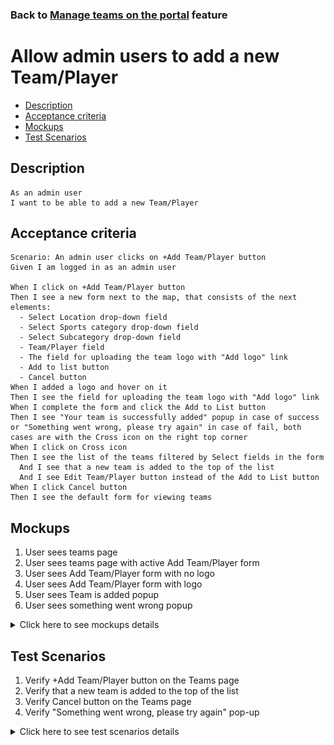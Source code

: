 ### Back to [Manage teams on the portal](/../../) feature

# Allow admin users to add a new Team/Player

- [Description](#description)
- [Acceptance criteria](#acceptance-criteria)
- [Mockups](#mockups)
- [Test Scenarios](#test-scenarios)

## Description

    As an admin user
    I want to be able to add a new Team/Player

## Acceptance criteria

    Scenario: An admin user clicks on +Add Team/Player button
    Given I am logged in as an admin user

    When I click on +Add Team/Player button
    Then I see a new form next to the map, that consists of the next elements:
      - Select Location drop-down field
      - Select Sports category drop-down field
      - Select Subcategory drop-down field
      - Team/Player field
      - The field for uploading the team logo with "Add logo" link
      - Add to list button
      - Cancel button
    When I added a logo and hover on it
    Then I see the field for uploading the team logo with "Add logo" link
    When I complete the form and click the Add to List button
    Then I see "Your team is successfully added" popup in case of success or "Something went wrong, please try again" in case of fail, both cases are with the Cross icon on the right top corner
    When I click on Cross icon
    Then I see the list of the teams filtered by Select fields in the form
      And I see that a new team is added to the top of the list
      And I see Edit Team/Player button instead of the Add to List button
    When I click Cancel button
    Then I see the default form for viewing teams

## Mockups

1. User sees teams page
2. User sees teams page with active Add Team/Player form
3. User sees Add Team/Player form with no logo
4. User sees Add Team/Player form with logo
5. User sees Team is added popup
6. User sees something went wrong popup

<details>
  <summary>Click here to see mockups details</summary>

**1. User sees teams page:**

![Teams page Screen](/products/sport_news_portal/web_application_features/manage_the_teams/images/teams_page.png)

**2. User sees teams page with active Add Team/Player form:**

![Add Team/Player Active form Screen](/products/sport_news_portal/web_application_features/manage_the_teams/images/teams_page_with_active_save_cancel.png)

**3. User sees Add Team/Player form with no logo:**

![Add Team/Player form with no logo Screen](/products/sport_news_portal/web_application_features/manage_the_teams/images/add_team_player_no_logo.png)

**4. User sees Add Team/Player form with logo:**

![Add Team/Player form with logo Screen](/products/sport_news_portal/web_application_features/manage_the_teams/images/add_team_player_with_logo.png)

**5. User sees Team is added popup:**

![Team is added Screen](/products/sport_news_portal/web_application_features/manage_the_teams/images/team_added_popup.png)

**6. User sees something went wrong popup:**

![Something went wrong popup](/products/sport_news_portal/web_application_features/manage_the_teams/images/something_went_wrong_popup.png)

</details>

## Test Scenarios

1. Verify +Add Team/Player button on the Teams page
2. Verify that a new team is added to the top of the list
3. Verify Cancel button on the Teams page
4. Verify "Something went wrong, please try again" pop-up

<details>
  <summary>Click here to see test scenarios details</summary>

### **#1. Verify +Add Team/Player button on the Teams page**

|#|Steps|Expected Result
------|-------|----------
|1|Go to sport news site|
|2|Log in your admin account|
|3|Click on Teams icon on the left sidebar|Admin user is navigated to teams page
|4|Click on +Add Team/Player button|A new form next to the map appears, that consists of the next elements<br>- Select Location drop-down field<br>- Select Sports category drop-down field<br>- Select Subcategory drop-down field<br>- Team/Player field<br>- The field for uploading the team logo with "Add logo" link<br>- Add to list button<br>- Cancel button
|5|Complete the form and click the Add to List button|"Your team is successfully added" popup in case of success

### **#2. Verify that a new team is added to the top of the list**

|#|Steps|Expected Result
------|-------|----------
|1|Go to sport news site|
|2|Log in your admin account|
|3|Click on Teams icon on the left sidebar|Admin user is navigated to teams page
|4|Click on +Add Team/Player button|
|5|Complete the form and click the Add to List button|"Your team is successfully added" popup in case of success
|6|Click on Cross button of the "Your team is successfully added" popup|A new team is added to the top of the list filtered by Select fields

### **#3. Verify Cancel button on the Teams page**

|#|Steps|Expected Result
------|-------|----------
|1|Go to sport news site|
|2|Log in your admin account|
|3|Click on Teams icon on the left sidebar|Admin user is navigated to teams page
|4|Click on +Add Team/Player button|A new form next to the map appears
|5|Complete the form and click the Cancel button|The default form for viewing teams is shown

### **#4. Verify "Something went wrong, please try again" pop-up**

|#|Steps|Expected Result
------|-------|----------
|1|Go to sport news site|
|2|Log in your admin account|
|3|Click on Teams icon on the left sidebar|Admin user is navigated to teams page
|4|Click on +Add Team/Player button|A new form next to the map appears, that consists of the next elements<br>- Select Location drop-down field<br>- Select Sports category drop-down field<br>- Select Subcategory drop-down field<br>- Team/Player field<br>- The field for uploading the team logo with "Add logo" link<br>- Add to list button<br>- Cancel button
|5|Complete the form|
|6|Imitate some network disconnection and stabilize it again|
|7|Click the Add to List button|"Something went wrong, please try again" popup in case of fail

</details>
